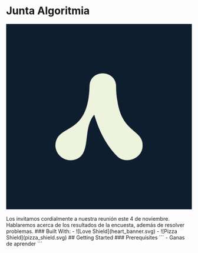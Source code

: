 # Junta Algoritmia
<p align="center">
  <img src="azul oscuro.png" />
</p>
Los invitamos cordialmente a nuestra reunión este 4 de noviembre. Hablaremos acerca de los resultados de la encuesta, además de resolver problemas.
### Built With:
- ![Love Shield](heart_banner.svg)
- ![Pizza Shield](pizza_shield.svg)
## Getting Started
### Prerequisites
```
- Ganas de aprender
```
